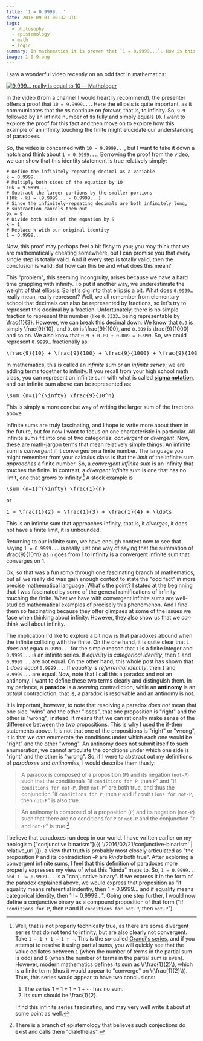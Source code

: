 ```yaml
---
title: '1 = 0.9999...'
date: 2016-09-01 00:32 UTC
tags:
  - philosophy
  - epistemology
  - math
  - logic
summary: In mathematics it is proven that `1 = 0.9999...`. How is this so? But more importantly, in understanding how and why this is true, what can we glean about the nature of paradoxes? Let's explore.
image: 1-0-9.png
---
```


I saw a wonderful video recently on an odd fact in mathematics:

[![9.999... really is equal to 10 -- Mathologer](http://img.youtube.com/vi/SDtFBSjNmm0/0.jpg)](http://www.youtube.com/watch?v=SDtFBSjNmm0 "9.999... really is equal to 10")

In the video (from a channel I would heartily recommend), the presenter offers a proof that `10 = 9.9999...`. Here the ellipsis is quite important, as it communicates that the `9`s continue on _forever_, that is, to infinity. So, `9.9` followed by an infinite number of `9`s fully and simply equals `10`. I want to explore the proof for this fact and then move on to explore how this example of an infinity touching the finite might elucidate our understanding of paradoxes.

So, the video is concerned with `10 = 9.9999...`, but I want to take it down a notch and think about `1 = 0.9999...`. Borrowing the proof from the video, we can show that this identity statement is true relatively simply:

~~~shell
# Define the infinitely-repeating decimal as a variable
k = 0.9999...
# Multiply both sides of the equation by 10
10k = 9.9999...
# Subtract the larger portions by the smaller portions
(10k - k) = (9.9999... - 0.9999...)
# Since the infinitely-repeating decimals are both infinitely long,
# subtraction cancels them out
9k = 9
# Divide both sides of the equation by 9
k = 1
# Replace k with our original identity
1 = 0.9999...
~~~

Now, this proof may perhaps feel a bit fishy to you; you may think that we are mathematically cheating somewhere, but I can promise you that every single step is totally valid. And if every step is totally valid, then the conclusion is valid. But how can this be and what does this mean?

This "problem", this seeming incongruity, arises because we have a hard time grappling with infinity. To put it another way, we underestimate the weight of that ellipsis. So let's dig into that ellipsis a bit. What does <code>0.9999…</code> really mean, really represent? Well, we all remember from elementary school that decimals can also be represented by fractions, so let's try to represent this decimal by a fraction. Unfortunately, there is no simple fraction to represent this number (like <code>0.3333…</code> being representable by <span data-katex>\frac{1}{3}</span>. However, we can break this decimal down. We know that <code>0.9</code> is simply <span data-katex>\frac{9}{10}</span>, and <code>0.09</code> is <span data-katex>\frac{9}{100}</span>, and <code>0.009</code> is <span data-katex>\frac{9}{1000}</span> and so on. We also know that <code>0.9 + 0.09 + 0.009 = 0.999</code>. So, we could represent <code>0.9999…</code> fractionally as:

<pre class="!text-2xl text-center"><div data-katex>\frac{9}{10} + \frac{9}{100} + \frac{9}{1000} + \frac{9}{10000} + \ldots</div></pre>

In mathematics, this is called an _infinite sum_ or an _infinite series_; we are adding terms together to infinity. If you recall from your high school math class, you can represent an infinite sum with what is called **[sigma notation](https://en.wikipedia.org/wiki/Summation#Capital-sigma_notation)**, and our infinite sum above can be represented as:

<pre class="!text-2xl text-center"><div data-katex>\sum_{n=1}^{\infty} \frac{9}{10^n}</div></pre>

This is simply a more concise way of writing the larger sum of the fractions above.

Infinite sums are truly fascinating, and I hope to write more about them in the future, but for now I want to focus on one characteristic in particular. All infinite sums fit into one of two categories: _convergent_ or _divergent_. Now, these are math-jargon terms that mean relatively simple things. An infinite sum is _convergent_ if it converges on a finite number. The language you might remember from your calculus class is that the _limit_ of the infinite sum _approaches_ a finite number. So, a _convergent infinite sum_ is an infinity that touches the finite. In contrast, a _divergent infinite sum_ is one that has no limit, one that grows to infinity.[^2] A stock example is

<pre class="!text-2xl text-center"><div data-katex>\sum_{n=1}^{\infty} \frac{1}{n}</div></pre>

or

<pre class="!text-2xl text-center"><div data-katex>1 + \frac{1}{2} + \frac{1}{3} + \frac{1}{4} + \ldots</div></pre>

This is an infinite sum that approaches infinity, that is, it _diverges_, it does not have a finite limit, it is unbounded.

Returning to our infinite sum, we have enough context now to see that saying `1 = 0.9999...` is really just one way of saying that the summation of <span data-katex>\frac{9}{10^n}</span> as `n` goes from 1 to infinity is a convergent infinite sum that converges on 1.

Ok, so that was a fun romp through one fascinating branch of mathematics, but all we really did was gain enough context to state the "odd fact" in more precise mathematical language. What's the point? I stated at the beginning that I was fascinated by some of the general ramifications of infinity touching the finite. What we have with convergent infinite sums are well-studied mathematical examples of precisely this phenomenon. And I find them so fascinating because they offer glimpses at some of the issues we face when thinking about infinity. However, they also show us that we _can_ think well about infinity.

The implication I'd like to explore a bit now is that paradoxes abound when the infinite colliding with the finite. On the one hand, it is quite clear that `1` _does not equal_ `0.9999...` for the simple reason that `1` is a finite integer and `0.9999...` is an infinite series. If _equality_ is _categorical identity_, then `1` and `0.9999...` are not equal. On the other hand, this whole post has shown that `1` _does equal_ `0.9999...`. If _equality_ is _referrential identity_, then `1` and `0.9999...` are equal. Now, note that I call this a paradox and not an antinomy. I want to define these two terms clearly and distinguish them. In my parlance, a **paradox** is a _seeming_ contradiction, while an **antinomy** is an _actual_ contradiction; that is, a paradox is resolvable and an antinomy is not.

It is important, however, to note that resolving a paradox _does not_ mean that one side "wins" and the other "loses", that one proposition is "right" and the other is "wrong"; instead, it means that we can rationally make sense of the difference between the two propositions. This is why I used the if-then statements above. It is not that one of the propositions is "right" or "wrong", it is that we can enumerate the conditions under which each one would be "right" and the other "wrong". An antinomy does not submit itself to such enumeration; we cannot articulate the conditions under which one side is "right" and the other is "wrong". So, if I were to abstract out my definitions of _paradoxes_ and _antinomies_, I would describe them thusly:

> A paradox is composed of a proposition (`P`) and its negation (`not-P`) such that the conditionals "if `conditions for P`, then `P`" and "if `conditions for not-P`, then `not-P`" are both true, and thus the conjunction "if `conditions for P`, then `P` and if `conditions for not-P`, then `not-P`" is also true.


> An antinomy is composed of a proposition (`P`) and its negation (`not-P`) such that there are no conditions for `P` or `not-P` and the conjunction "`P` and `not-P`" is true.[^1]

I believe that paradoxes run deep in our world. I have written earlier on my neologism ["conjunctive binarism"]({{ '/2016/02/21/conjunctive-binarism' | relative_url }}), a view that truth is probably most closely articulated as "the proposition `P` and its contradiction `¬P` are _kinda_ both true". After exploring a convergent infinite sums, I feel that this definition of paradoxes more properly expresses my view of what this "kinda" maps to. So, `1 = 0.9999... and 1 != 0.9999...` is a "conjunctive binary". If we express it in the form of the paradox explained above, we would express that proposition as "if equality means referential indentiy, then 1 = 0.9999... and if equality means categorical identity, then 1 != 0.9999...". Going one step further, I would now define a conjunctive binary as a compound proposition of that form ("if `conditions for P`, then `P` and if `conditions for not-P`, then `not-P`").

[^1]: There is a branch of epistemology that believes such conjections do exist and calls them "dialetheias".
[^2]:
    Well, that is not properly technically true, as there are some divergent series that do not tend to infinity, but are also clearly not convergent. Take `1 − 1 + 1 − 1 + ⋯`. This is the so-called [Grandi's series](https://en.wikipedia.org/wiki/Grandi%27s_series), and if you attempt to resolve it using partial sums, you will quickly see that the value ocillates between `1` (when the number of terms in the partial sum is odd) and `0` (when the number of terms in the partial sum is even). However, modern mathematics defines its sum as \\(\frac{1}{2}\\), which is a finite term (thus it would appear to "converge" on \\(\frac{1}{2}\\)). Thus, this series would appear to have two conclusions:

      1. The series 1 − 1 + 1 − 1 + ⋯ has no sum.
      2. Its sum should be <span data-katex>\frac{1}{2}</span>.

    I find this infinite series fascinating, and may very well write it about at some point as well.
